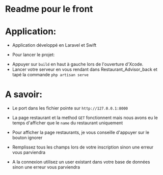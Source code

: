 # Readme pour le front

# Application: 

* Application développé en Laravel et Swift 

* Pour lancer le projet:
- Appuyer sur `build` en haut à gauche lors de l'ouverture d'Xcode.
- Lancer votre serveur en vous rendant dans Restaurant_Advisor_back et tapé la commande `php artisan serve`

# A savoir: 

* Le port dans les fichier pointe sur `http://127.0.0.1:8000`

* La page restaurant et la method `GET` fonctionnent mais nous avons eu le temps d'afficher que le `name` du restaurant uniquement 

* Pour afficher la page restaurants, je vous conseille d'appuyer sur le bouton ignorer 

* Remplissez tous les champs lors de votre inscription sinon une erreur vous parviendra 

* A la connexion utilisez un user existant dans votre base de données sinon une erreur vous parviendra 


